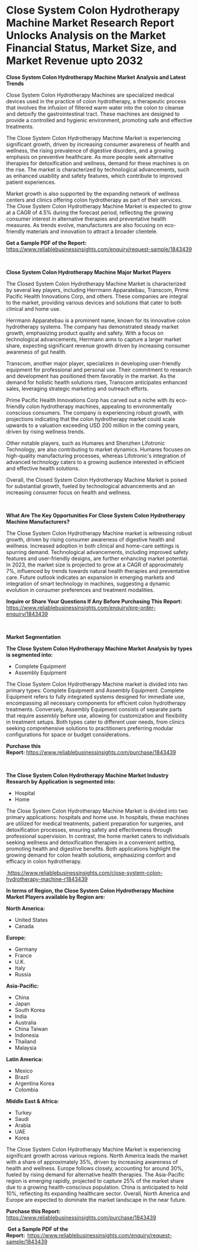 <p><h1>Close System Colon Hydrotherapy Machine Market Research Report Unlocks Analysis on the Market Financial Status, Market Size, and Market Revenue upto 2032</h1></p><p><strong>Close System Colon Hydrotherapy Machine Market Analysis and Latest Trends</strong></p>
<p><p>Close System Colon Hydrotherapy Machines are specialized medical devices used in the practice of colon hydrotherapy, a therapeutic process that involves the infusion of filtered warm water into the colon to cleanse and detoxify the gastrointestinal tract. These machines are designed to provide a controlled and hygienic environment, promoting safe and effective treatments.</p><p>The Close System Colon Hydrotherapy Machine Market is experiencing significant growth, driven by increasing consumer awareness of health and wellness, the rising prevalence of digestive disorders, and a growing emphasis on preventive healthcare. As more people seek alternative therapies for detoxification and wellness, demand for these machines is on the rise. The market is characterized by technological advancements, such as enhanced usability and safety features, which contribute to improved patient experiences.</p><p>Market growth is also supported by the expanding network of wellness centers and clinics offering colon hydrotherapy as part of their services. The Close System Colon Hydrotherapy Machine Market is expected to grow at a CAGR of 4.5% during the forecast period, reflecting the growing consumer interest in alternative therapies and preventative health measures. As trends evolve, manufacturers are also focusing on eco-friendly materials and innovation to attract a broader clientele.</p></p>
<p><strong>Get a Sample PDF of the Report:&nbsp;</strong> <a href="https://www.reliablebusinessinsights.com/enquiry/request-sample/1843439?utm_campaign=1847&utm_medium=2&utm_source=Github&utm_content=ia&utm_term=14042025&utm_id=close-system-colon-hydrotherapy-machine">https://www.reliablebusinessinsights.com/enquiry/request-sample/1843439</a></p>
<p>&nbsp;</p>
<p><strong>Close System Colon Hydrotherapy Machine Major Market Players</strong></p>
<p><p>The Closed System Colon Hydrotherapy Machine Market is characterized by several key players, including Herrmann Apparatebau, Transcom, Prime Pacific Health Innovations Corp, and others. These companies are integral to the market, providing various devices and solutions that cater to both clinical and home use.</p><p>Herrmann Apparatebau is a prominent name, known for its innovative colon hydrotherapy systems. The company has demonstrated steady market growth, emphasizing product quality and safety. With a focus on technological advancements, Herrmann aims to capture a larger market share, expecting significant revenue growth driven by increasing consumer awareness of gut health.</p><p>Transcom, another major player, specializes in developing user-friendly equipment for professional and personal use. Their commitment to research and development has positioned them favorably in the market. As the demand for holistic health solutions rises, Transcom anticipates enhanced sales, leveraging strategic marketing and outreach efforts.</p><p>Prime Pacific Health Innovations Corp has carved out a niche with its eco-friendly colon hydrotherapy machines, appealing to environmentally conscious consumers. The company is experiencing robust growth, with projections indicating that the colon hydrotherapy market could scale upwards to a valuation exceeding USD 200 million in the coming years, driven by rising wellness trends.</p><p>Other notable players, such as Humares and Shenzhen Lifotronic Technology, are also contributing to market dynamics. Humares focuses on high-quality manufacturing processes, whereas Lifotronic's integration of advanced technology caters to a growing audience interested in efficient and effective health solutions.</p><p>Overall, the Closed System Colon Hydrotherapy Machine Market is poised for substantial growth, fueled by technological advancements and an increasing consumer focus on health and wellness.</p></p>
<p>&nbsp;</p>
<p><strong>What Are The Key Opportunities For Close System Colon Hydrotherapy Machine Manufacturers?</strong></p>
<p><p>The Close System Colon Hydrotherapy Machine market is witnessing robust growth, driven by rising consumer awareness of digestive health and wellness. Increased adoption in both clinical and home-care settings is spurring demand. Technological advancements, including improved safety features and user-friendly designs, are further enhancing market potential. In 2023, the market size is projected to grow at a CAGR of approximately 7%, influenced by trends towards natural health therapies and preventative care. Future outlook indicates an expansion in emerging markets and integration of smart technology in machines, suggesting a dynamic evolution in consumer preferences and treatment modalities.</p></p>
<p><strong>Inquire or Share Your Questions If Any Before Purchasing This Report:</strong> <a href="https://www.reliablebusinessinsights.com/enquiry/pre-order-enquiry/1843439?utm_campaign=1847&utm_medium=2&utm_source=Github&utm_content=ia&utm_term=14042025&utm_id=close-system-colon-hydrotherapy-machine">https://www.reliablebusinessinsights.com/enquiry/pre-order-enquiry/1843439</a></p>
<p>&nbsp;</p>
<p><strong>Market Segmentation</strong></p>
<p><strong>The Close System Colon Hydrotherapy Machine Market Analysis by types is segmented into:</strong></p>
<p><ul><li>Complete Equipment</li><li>Assembly Equipment</li></ul></p>
<p><p>The Close System Colon Hydrotherapy Machine market is divided into two primary types: Complete Equipment and Assembly Equipment. Complete Equipment refers to fully integrated systems designed for immediate use, encompassing all necessary components for efficient colon hydrotherapy treatments. Conversely, Assembly Equipment consists of separate parts that require assembly before use, allowing for customization and flexibility in treatment setups. Both types cater to different user needs, from clinics seeking comprehensive solutions to practitioners preferring modular configurations for space or budget considerations.</p></p>
<p><strong>Purchase this Report:&nbsp;</strong><a href="https://www.reliablebusinessinsights.com/purchase/1843439?utm_campaign=1847&utm_medium=2&utm_source=Github&utm_content=ia&utm_term=14042025&utm_id=close-system-colon-hydrotherapy-machine">https://www.reliablebusinessinsights.com/purchase/1843439</a></p>
<p>&nbsp;</p>
<p><strong>The Close System Colon Hydrotherapy Machine Market Industry Research by Application is segmented into:</strong></p>
<p><ul><li>Hospital</li><li>Home</li></ul></p>
<p><p>The Close System Colon Hydrotherapy Machine Market is divided into two primary applications: hospitals and home use. In hospitals, these machines are utilized for medical treatments, patient preparation for surgeries, and detoxification processes, ensuring safety and effectiveness through professional supervision. In contrast, the home market caters to individuals seeking wellness and detoxification therapies in a convenient setting, promoting health and digestive benefits. Both applications highlight the growing demand for colon health solutions, emphasizing comfort and efficacy in colon hydrotherapy.</p></p>
<p><a href="https://www.reliablebusinessinsights.com/close-system-colon-hydrotherapy-machine-r1843439?utm_campaign=1847&utm_medium=2&utm_source=Github&utm_content=ia&utm_term=14042025&utm_id=close-system-colon-hydrotherapy-machine">&nbsp;https://www.reliablebusinessinsights.com/close-system-colon-hydrotherapy-machine-r1843439</a></p>
<p><strong>In terms of Region, the Close System Colon Hydrotherapy Machine Market Players available by Region are:</strong></p>
<p>
    <p> <strong> North America: </strong>
        <ul>
            <li>United States</li>
            <li>Canada</li>
        </ul>
        </p> 
    <p> <strong> Europe: </strong>
        <ul>
            <li>Germany</li>
            <li>France</li>
            <li>U.K.</li>
            <li>Italy</li>
            <li>Russia</li>
        </ul>
        </p> 
    <p> <strong> Asia-Pacific: </strong>
        <ul>
            <li>China</li>
            <li>Japan</li>
            <li>South Korea</li>
            <li>India</li>
            <li>Australia</li>
            <li>China Taiwan</li>
            <li>Indonesia</li>
            <li>Thailand</li>
            <li>Malaysia</li>
        </ul>
        </p> 
    <p> <strong> Latin America: </strong>
        <ul>
            <li>Mexico</li>
            <li>Brazil</li>
            <li>Argentina Korea</li>
            <li>Colombia</li>
        </ul>
        </p> 
    <p> <strong> Middle East & Africa: </strong>
        <ul>
            <li>Turkey</li>
            <li>Saudi</li>
            <li>Arabia</li>
            <li>UAE</li>
            <li>Korea</li>
        </ul>
    </p>
    </p>
<p><p>The Close System Colon Hydrotherapy Machine Market is experiencing significant growth across various regions. North America leads the market with a share of approximately 35%, driven by increasing awareness of health and wellness. Europe follows closely, accounting for around 30%, fueled by rising demand for alternative health therapies. The Asia-Pacific region is emerging rapidly, projected to capture 25% of the market share due to a growing health-conscious population. China is anticipated to hold 10%, reflecting its expanding healthcare sector. Overall, North America and Europe are expected to dominate the market landscape in the near future.</p></p>
<p><strong>Purchase this Report: </strong><a href="https://www.reliablebusinessinsights.com/purchase/1843439?utm_campaign=1847&utm_medium=2&utm_source=Github&utm_content=ia&utm_term=14042025&utm_id=close-system-colon-hydrotherapy-machine">https://www.reliablebusinessinsights.com/purchase/1843439</a></p>
<p>&nbsp;<strong>Get a Sample PDF of the Report:&nbsp;&nbsp;</strong><a href="https://www.reliablebusinessinsights.com/enquiry/request-sample/1843439?utm_campaign=1847&utm_medium=2&utm_source=Github&utm_content=ia&utm_term=14042025&utm_id=close-system-colon-hydrotherapy-machine">https://www.reliablebusinessinsights.com/enquiry/request-sample/1843439</a></p>
<p><strong></strong></p>
<p><p></p><p></p><p></p></p>